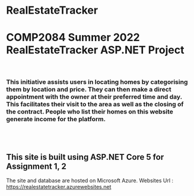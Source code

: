 # RealEstateTracker

<h1>COMP2084 Summer 2022 RealEstateTracker ASP.NET Project</h1>
<br>
<h3>This initiative assists users in locating homes by categorising them by location and price. They can then make a direct appointment with the owner at their preferred time and day. This facilitates their visit to the area as well as the closing of the contract. People who list their homes on this website generate income for the platform.</h3>
<br>
<br>
<h2>This site is built using ASP.NET Core 5 for Assignment 1, 2</h2>


<p>The site and database are hosted on Microsoft Azure. Websites Url : <a href="https://realestatetracker.azurewebsites.net">https://realestatetracker.azurewebsites.net</a></p>
